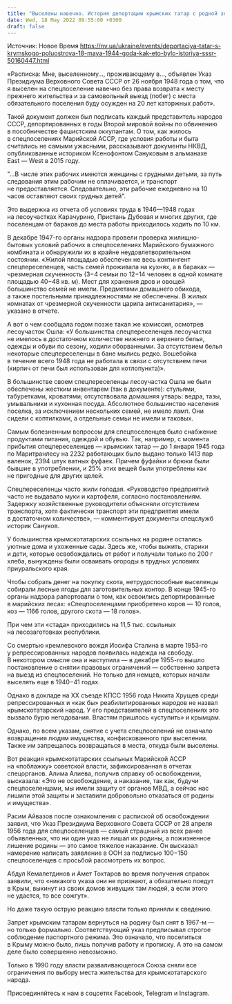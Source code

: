 ```yaml
---
title: "Выселены навечно. История депортации крымских татар с родной земли в одном фото"
date: Wed, 18 May 2022 09:55:00 +0300
draft: false
---
```

Источник: Новое Время https://nv.ua/ukraine/events/deportaciya-tatar-s-krymskogo-poluostrova-18-maya-1944-goda-kak-eto-bylo-istoriya-sssr-50160447.html


«Расписка: Мне, выселенному…, проживающему в…, объявлен Указ Президиума Верховного Совета СССР от 26 ноября 1948 года о том, что я выселен на спецпоселение навечно без права возврата к месту прежнего жительства и за самовольный выезд (побег) с места обязательного поселения буду осужден на 20 лет каторжных работ».

Такой документ должен был подписать каждый представитель народов СССР, депортированных в годы Второй мировой войны по обвинению в пособничестве фашистским оккупантам. О том, как жилось в спецпоселениях Марийской АССР, где условия работы и быта считались не самыми ужасными, рассказывают документы НКВД, опубликованные историком Ксенофонтом Сануковым в альманахе East — West в 2015 году.

"…В числе этих рабочих имеются женщины с грудными детьми, за путь следования этим рабочим не оплачивается, и транспорт не предоставляется. Следовательно, эти рабочие ежедневно на 10 часов оставляют своих грудных детей".

Это выдержка из отчета об условиях труда в 1946—1948 годах на лесоучастках Карачурино, Пристань Дубовая и многих других, где поселенцам от бараков до места работы приходилось ходить по 10 км.

В декабре 1947-го органы надзора провели проверка жилищно-бытовых условий рабочих в спецпоселениях Марийского бумажного комбината и обнаружили их в крайне неудовлетворительном состоянии. «Жилой площадью обеспечен не весь контингент спецпереселенцев, часть семей проживала на кухнях, а в бараках — чрезмерная скученность (3−4 семьи по 12−14 человек в одной комнате площадью 40−48 кв. м). Мест для хранения дров и овощей большинство семей не имели. Предметами домашнего обихода, а также постельными принадлежностями не обеспечены. В жилых комнатах от чрезмерной скученности царила антисанитария», — указано в отчете.

А вот о чем сообщала годом позже такая же комиссия, осмотрев лесоучасток Ошла: «У большинства спецпереселенцев лесоучастка не имелось в достаточном количестве нижнего и верхнего белья, одежды и обуви по сезону, ходили оборванными. За отсутствием белья некоторые спецпереселенцы в бане мылись редко. Вошебойка в течение всего 1948 года не работала в связи с отсутствием печи (кирпич от печи был использован для котлопункта)».

В большинстве своем спецпереселенцы лесоучастка Ошла не были обеспечены жестким инвентарем (так в документе): стульями, табуретками, кроватями; отсутствовала домашняя утварь: ведра, тазы, умывальники и кухонная посуда. Абсолютное большинство населения поселка, за исключением нескольких семей, не имело ламп. Они сидели с коптилками, а отдельные семьи не имели и таковых.

Самым болезненным вопросом для спецпоселенцев было снабжение продуктами питания, одеждой и обувью. Так, например, с момента прибытия спецпереселенцев — крымских татар — до 1 января 1945 года по Маритранлесу на 2232 работающих было выдано только 1413 пар валенок, 2394 штук ватных фуфаек. Причем фуфайки и брюки были бывшие в употреблении, и 25% этих вещей были употреблены как не пригодные для других целей.

Спецпереселенцы часто жили голодая. «Руководство предприятий часто не выдавало муки и картофеля, согласно постановлениям. Задержку хозяйственные руководители объясняли отсутствием транспорта, хотя фактически транспорт эти предприятия имели в достаточном количестве», — комментирует документы спецслужб историк Сануков.

У большинства крымскотатарских ссыльных на родине остались уютные дома и ухоженные сады. Здесь же, чтобы выжить, старики и дети, которые освобождались от работ и получали только по 200 г хлеба, вынуждены были осваивать огороды в трудных условиях приуральского края.

Чтобы собрать денег на покупку скота, нетрудоспособные выселенцы собирали лесные ягоды для заготовительных контор. В конце 1945-го органы надзора рапортовали о том, как освоились депортированные в марийских лесах: «Спецпоселенцами приобретено коров — 10 голов, коз — 1166 голов, другого скота — 18 голов».

При чем эти «стада» приходились на 11,5 тыс. ссыльных на лесозаготовках республики.

Со смертью кремлевского вождя Иосифа Сталина в марте 1953-го у репрессированных народов появилась надежда на свободу. В некотором смысле она и наступила — в декабре 1955-го вышло постановление о снятии правовых ограничений — собственно запрета на выезд из спецпоселений. Но только для немцев, которых начали выселять еще в 1940−41 годах.

Однако в докладе на ХХ съезде КПСС 1956 года Никита Хрущев среди репрессированных и «как бы» реабилитированных народов не назвал крымскотатарский народ. У его представителей в спецпоселениях это вызвало бурю негодования. Властям пришлось «уступить» и крымцам.

Однако, по всем указам, снятие с учета спецпоселений не означало возвращения людям имущества, конфискованного при выселении. Также им запрещалось возвращаться в места, откуда были выселены.

Вот реакция крымскотатарских ссыльных Марийской АССР на «поблажку» советской власти, зафиксированная в отчетах спецорганов. Алима Алиева, получив справку об освобождении, высказала: «Это не освобождение, а наказание, так как, будучи спецпоселенцами, мы имели защиту от органов МВД, а сейчас нас лишили этой защиты и заставили добровольно отказаться от родины и имущества».

Расим Айвазов после ознакомления с распиской об освобождении заявил, что Указ Президиума Верховного Совета СССР от 28 апреля 1956 года для спецпоселенцев — самый страшный из всех ранее объявленных, что ни один указ не лишал их родины, а пожизненное лишение родины — это самое тяжелое наказание. Он высказал намерение написать заявление в ООН за подписью 100−150 спецпоселенцев с просьбой рассмотреть их вопрос.

Абдул Кемалетдинов и Амет Тохтаров во время получения справок заявили, что «никакого указа они не признают, а обязательно поедут в Крым, выкинут из своих домов живущих там людей, а если этого не удастся, то все сожгут».

Но даже такую острую реакцию власти только приняли к сведению.

Запрет крымским татарам вернуться на родину был снят в 1967-м — но только формально. Соответствующий указ предписывал строгое соблюдение паспортного режима. Это означало, что поселиться в Крыму можно было, лишь получив работу и прописку. А это на самом деле было совершенно невозможно.

Только в 1990 году власти разваливающегося Союза сняли все ограничения по выбору места жительства для крымскотатарского народа.

Присоединяйтесь к нам в соцсетях Facebook, Telegram и Instagram.
